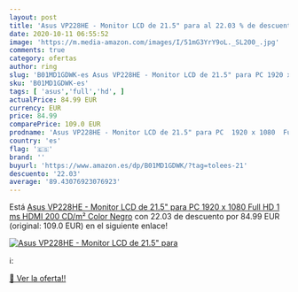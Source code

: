 ```yaml
---
layout: post
title: 'Asus VP228HE - Monitor LCD de 21.5" para al 22.03 % de descuento'
date: 2020-10-11 06:55:52
image: 'https://m.media-amazon.com/images/I/51mG3YrY9oL._SL200_.jpg'
comments: true
category: ofertas
author: ring
slug: 'B01MD1GDWK-es Asus VP228HE - Monitor LCD de 21.5" para PC 1920 x 1080...'
sku: 'B01MD1GDWK-es'
tags: [ 'asus','full','hd', ]
actualPrice: 84.99 EUR
currency: EUR
price: 84.99
comparePrice: 109.0 EUR
prodname: 'Asus VP228HE - Monitor LCD de 21.5" para PC  1920 x 1080  Full HD  1 ms  HDMI  200 CD/m²  Color Negro'
country: 'es'
flag: '🇪🇸'
brand: ''
buyurl: 'https://www.amazon.es/dp/B01MD1GDWK/?tag=tolees-21'
descuento: '22.03'
average: '89.43076923076923'
---
```


Está [Asus VP228HE - Monitor LCD de 21.5" para PC  1920 x 1080  Full HD  1 ms  HDMI  200 CD/m²  Color Negro](https://www.amazon.es/dp/B01MD1GDWK/?tag=tolees-21) con 22.03 de descuento por 84.99 EUR (original: 109.0 EUR) en el siguiente enlace!

[![Asus VP228HE - Monitor LCD de 21.5" para](https://m.media-amazon.com/images/I/51mG3YrY9oL._SL200_.jpg)](https://www.amazon.es/dp/B01MD1GDWK/?tag=tolees-21)

ℹ️:


[🛒 Ver la oferta!!](https://www.amazon.es/dp/B01MD1GDWK/?tag=tolees-21)
